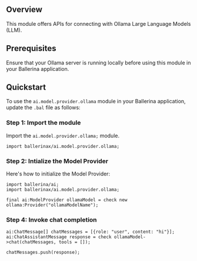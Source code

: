 ## Overview

This module offers APIs for connecting with Ollama Large Language Models (LLM).

## Prerequisites

Ensure that your Ollama server is running locally before using this module in your Ballerina application.

## Quickstart

To use the `ai.model.provider.ollama` module in your Ballerina application, update the `.bal` file as follows:

### Step 1: Import the module

Import the `ai.model.provider.ollama;` module.

```ballerina
import ballerinax/ai.model.provider.ollama;
```

### Step 2: Intialize the Model Provider

Here's how to initialize the Model Provider:

```ballerina
import ballerina/ai;
import ballerinax/ai.model.provider.ollama;

final ai:ModelProvider ollamaModel = check new ollama:Provider("ollamaModelName");
```

### Step 4: Invoke chat completion

```
ai:ChatMessage[] chatMessages = [{role: "user", content: "hi"}];
ai:ChatAssistantMessage response = check ollamaModel->chat(chatMessages, tools = []);

chatMessages.push(response);
```
